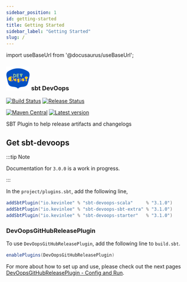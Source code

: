 ```yaml
---
sidebar_position: 1
id: getting-started
title: Getting Started
sidebar_label: "Getting Started"
slug: /
---
```

import useBaseUrl from '@docusaurus/useBaseUrl';

### <img src='/img/sbt-devoops-logo-64x64.png' /> sbt DevOops

[![Build Status](https://github.com/Kevin-Lee/sbt-devoops/workflows/Build%20All/badge.svg)](https://github.com/Kevin-Lee/sbt-devoops/actions?workflow=Build+All)
[![Release Status](https://github.com/Kevin-Lee/sbt-devoops/workflows/Release/badge.svg)](https://github.com/Kevin-Lee/sbt-devoops/actions?workflow=Release)

[![Maven Central](https://maven-badges.herokuapp.com/maven-central/io.kevinlee/sbt-devoops/badge.svg)](https://search.maven.org/artifact/io.kevinlee/sbt-devoops)
[![Latest version](https://index.scala-lang.org/kevin-lee/sbt-devoops/sbt-devoops/latest.svg)](https://index.scala-lang.org/kevin-lee/sbt-devoops/sbt-devoops)

SBT Plugin to help release artifacts and changelogs

## Get sbt-devoops

:::tip Note

Documentation for `3.0.0` is a work in progress.

:::

In the `project/plugins.sbt`, add the following line,
```scala
addSbtPlugin("io.kevinlee" % "sbt-devoops-scala"     % "3.1.0")
addSbtPlugin("io.kevinlee" % "sbt-devoops-sbt-extra" % "3.1.0")
addSbtPlugin("io.kevinlee" % "sbt-devoops-starter"   % "3.1.0")
```

### DevOopsGitHubReleasePlugin

To use `DevOopsGitHubReleasePlugin`, add the following line to `build.sbt`.
```scala
enablePlugins(DevOopsGitHubReleasePlugin)
```

For more about how to set up and use, please check out the next pages [DevOopsGitHubReleasePlugin - Config and Run](gh-release-plugin/config-and-run).
